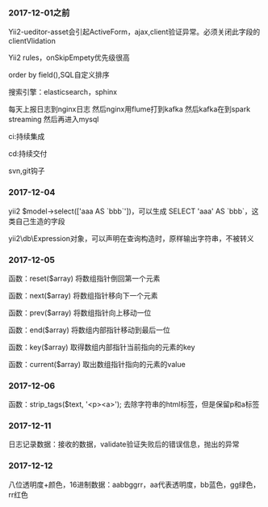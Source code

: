 ### 2017-12-01之前
Yii2-ueditor-asset会引起ActiveForm，ajax,client验证异常。必须关闭此字段的clientVlidation

Yii2 rules，onSkipEmpety优先级很高

order by field(),SQL自定义排序

搜索引擎：elasticsearch，sphinx

每天上报日志到nginx日志 然后nginx用flume打到kafka 然后kafka在到spark streaming 然后再进入mysql

ci:持续集成

cd:持续交付

svn,git钩子

### 2017-12-04
yii2 $model->select(['aaa AS \`bbb\`'])，可以生成 SELECT 'aaa' AS \`bbb\`，这类自己生造的字段

yii2\db\Expression对象，可以声明在查询构造时，原样输出字符串，不被转义

### 2017-12-05

函数：reset($array) 将数组指针倒回第一个元素

函数：next($array) 将数组指针移向下一个元素

函数：prev($array) 将数组指针向上移动一位

函数：end($array) 将数组内部指针移动到最后一位

函数：key($array) 取得数组内部指针当前指向的元素的key

函数：current($array) 取出数组指针指向的元素的value

### 2017-12-06

函数：strip_tags($text, '\<p>\<a>'); 去除字符串的html标签，但是保留p和a标签

### 2017-12-11

日志记录数据：接收的数据，validate验证失败后的错误信息，抛出的异常

### 2017-12-12

八位透明度+颜色，16进制数据：aabbggrr，aa代表透明度，bb蓝色，gg绿色，rr红色

